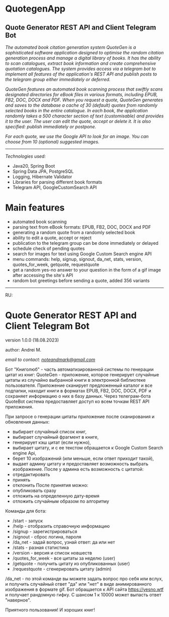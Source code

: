 # QuotegenApp
## Quote Generator REST API and Client Telegram Bot
*The automated book citation generation system QuoteGen is 
a sophisticated software application designed to optimise 
the random citation generation process and manage 
a digital library of books. It has the ability to scan catalogues, 
extract book information and create comprehensive quotation catalogues. 
The system provides access via a telegram bot to implement all features 
of the application's REST API and publish posts to the telegram group 
either immediately or deferred.*

*QuoteGen features an automated book scanning process that swiftly 
scans designated directories for eBook files in various formats, 
including EPUB, FB2, DOC, DOCX and PDF. When you request a quote, 
QuoteGen generates and saves to the database a cache of 30 (default)
quotes from randomly selected books in the entire catalogue. 
In each book, the application randomly takes a 500 character section
of text (customisable) and provides it to the user. The user can 
edit the quote, accept or delete it. It is also specified: 
publish immediately or postpone.*

*For each quote, we use the Google API to look for an image. You can 
choose from 10 (optional) suggested images.*

---
*Technologies used:*
- Java20, Spring Boot
- Spring Data JPA, PostgreSQL
- Logging, Hibernate Validator
- Libraries for parsing different book formats
- Telegram API, GoogleCustomSearch API
# Main features
- automated book scanning
- parsing text from eBook formats: EPUB, FB2, DOC, DOCX and PDF
- generating a random quote from a randomly selected book
- ability to edit a quote, accept or reject
- publication to the telegram group can be done immediately or delayed
- schedule check of pending quotes
- search for images for text using Google Custom Search engine API
- menu commands: help, signup, signout, da_net, stats, version, quotes_for_week, getquote, requestquote
- get a random yes-no answer to your question in the form of a gif image after accessing the site's API
- random bot greetings before sending a quote, added 356 variants
---
RU:

# Quote Generator REST API and Client Telegram Bot

version 1.0.0 (18.08.2023)

author: Andrei M.

*email to contact: noteandmark@gmail.com*

Бот "Книголюб" - часть автоматизированной системы по генерации цитат из книг:
QuoteGen - приложение, которое генерирует случайные цитаты из случайно выбранной книги в электронной библиотеке пользователя.
Приложение сканирует предложенный каталог и все подпапки, находит книги в форматах EPUB, FB2, DOC, DOCX, PDF и сохраняет информацию о них в базу данных.
Через телеграм-бота QuoteBot система предоставляет доступ ко всем точкам REST API приложения.

При запросе о генерации цитаты приложение после сканирования и обновления данных:
- выбирает случайный список книг,
- выбирает случайный фрагмент в книге,
- генерирует кэш цитат (если нужно),
- выбирает цитату, и с ее текстом обращается к Google Custom Search engine Api,
- берет 10 изображений (или меньше, если ответ приходит такой),
- выдает админу цитату и предоставляет возможность выбрать изображение.
  После у админа есть возможность с цитатой:
- отредактировать
- принять
- отклонить
  После принятия можно:
- опубликовать сразу
- отложить на определенную дату-время
- отложить случайным образом по алгоритму

Команды для бота:
- /start - запуск
- /help - отобразить справочную информацию
- /signup - зарегистрироваться
- /signout - сброс логина, пароля
- /da_net - задай вопрос, узнай ответ: да или нет
- /stats - разная статистика
- /version - версия и список новшеств
- /quotes_for_week - все цитаты за неделю (user)
- /getquote - получить цитату из опубликованных (user)
- /requestquote - сгенерировать цитату (admin)

/da_net - по этой команде вы можете задать вопрос про себя или вслух, 
и получить случайный ответ "да" или "нет" в виде анимированного изображения
в формате gif.
Бот обращается к API сайта https://yesno.wtf и получает рандомную гифку. 
С шансом 1 к 10000 может выпасть ответ "наверное".

Приятного пользования! И хороших книг!